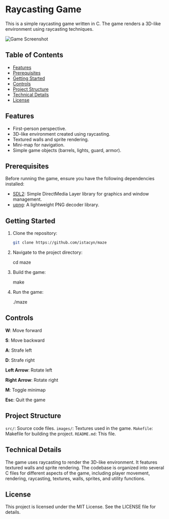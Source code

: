 # Raycasting Game

This is a simple raycasting game written in C. The game renders a 3D-like environment using raycasting techniques. 

![Game Screenshot](Maze_game.png)

## Table of Contents

- [Features](#features)
- [Prerequisites](#prerequisites)
- [Getting Started](#getting-started)
- [Controls](#controls)
- [Project Structure](#project-structure)
- [Technical Details](#technical-details)
- [License](#license)

## Features

- First-person perspective.
- 3D-like environment created using raycasting.
- Textured walls and sprite rendering.
- Mini-map for navigation.
- Simple game objects (barrels, lights, guard, armor).

## Prerequisites

Before running the game, ensure you have the following dependencies installed:

- [SDL2](https://www.libsdl.org/download-2.0.php): Simple DirectMedia Layer library for graphics and window management.
- [upng](https://github.com/elanthis/upng): A lightweight PNG decoder library.

## Getting Started

1. Clone the repository:

   ```bash
   git clone https://github.com/istacyn/maze

2. Navigate to the project directory:

    cd maze

3. Build the game:

    make

4. Run the game:
    
    ./maze

## Controls

**W**: Move forward

**S**: Move backward

**A**: Strafe left

**D**: Strafe right

**Left Arrow**: Rotate left

**Right Arrow**: Rotate right

**M**: Toggle minimap

**Esc**: Quit the game

## Project Structure

`src/`: Source code files.
`images/`: Textures used in the game.
`Makefile`: Makefile for building the project.
`README.md`: This file.

## Technical Details

The game uses raycasting to render the 3D-like environment. It features textured walls and sprite rendering. The codebase is organized into several C files for different aspects of the game, including player movement, rendering, raycasting, textures, walls, sprites, and utility functions.

## License
This project is licensed under the MIT License. See the LICENSE file for details.